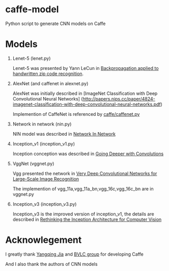 # caffe-model
Python script to generate CNN models on Caffe

# Models
1. Lenet-5 (lenet.py)
 
   Lenet-5 was presented by Yann LeCun in [Backpropagation applied to handwritten zip code recognition](http://www.ics.uci.edu/~welling/teaching/273ASpring09/lecun-89e.pdf).


2. AlexNet (and caffenet in alexnet.py)
  
   AlexNet was initially described in [ImageNet Classification with Deep Convolutional
Neural Networks] (http://papers.nips.cc/paper/4824-imagenet-classification-with-deep-convolutional-neural-networks.pdf)

   Implemention of CaffeNet is referenced by [caffe/caffenet.py](https://github.com/BVLC/caffe/blob/master/examples/pycaffe/caffenet.py)
   
   
3. Network in network (nin.py)
 
   NIN model was described in [Network In Network](http://arxiv.org/pdf/1312.4400v3)


4. Inception_v1 (inception_v1.py)

   Inception conception was described in [Going Deeper with Convolutions](http://arxiv.org/pdf/1409.4842v1)
   
5. VggNet (vggnet.py)

   Vgg presented the network in [Very Deep Convolutional Networks for Large-Scale Image Recognition](http://arxiv.org/pdf/1409.1556v6)
   
   The implemention of vgg_11a,vgg_11a_bn,vgg_16c,vgg_16c_bn are in vggnet.py
   
6. Inception_v3 (inception_v3.py)
 
   Inception_v3 is the improved version of inception_v1, the details are described in [Rethinking the Inception Architecture for Computer Vision](http://arxiv.org/pdf/1512.00567v3)

# Acknowlegement

I greatly thank [Yangqing Jia](https://github.com/Yangqing) and [BVLC group](https://www.github.com/BVLC/caffe) for developing Caffe

And I also thank the authors of CNN models
